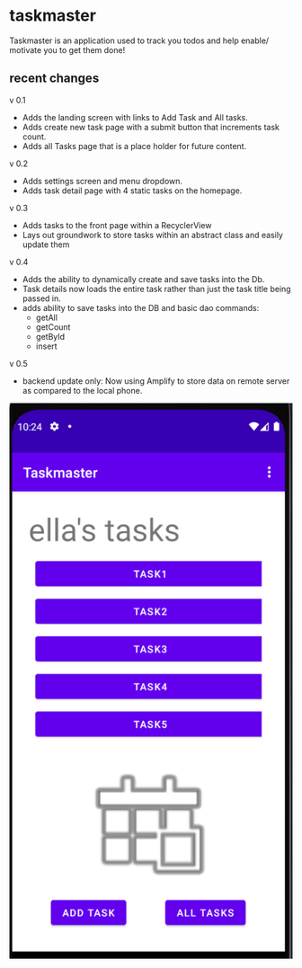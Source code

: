 # taskmaster

Taskmaster is an application used to track you todos and help enable/ motivate you to get them done!

## recent changes

v 0.1
* Adds the landing screen with links to Add Task and All tasks.
* Adds create new task page with a submit button that increments task count.
* Adds all Tasks page that is a place holder for future content.

v 0.2
* Adds settings screen and menu dropdown.
* Adds task detail page with 4 static tasks on the homepage.

v 0.3
* Adds tasks to the front page within a RecyclerView
* Lays out groundwork to store tasks within an abstract class and easily update them

v 0.4
* Adds the ability to dynamically create and save tasks into the Db.
* Task details now loads the entire task rather than just the task title being passed in.
* adds ability to save tasks into the DB and basic dao commands:
  * getAll
  * getCount
  * getById
  * insert

v 0.5
* backend update only: Now using Amplify to store data on remote server as compared to the local phone.

![image description](screenshots/homepage.PNG)
